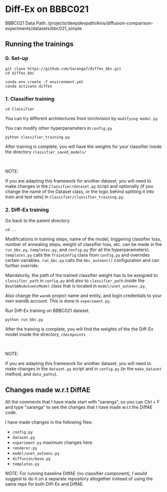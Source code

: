 # Diff-Ex on BBBC021

BBBC021 Data Path: /projects/deepdevpath/Anis/diffusion-comparison-experiments/datasets/bbc021_simple

## Running the trainings

### 0. Set-up

```
git clone https://github.com/Saranga7/diffex_bbc.git
cd diffex_bbc

conda env create -f environment.yml
conda activate diffex
```

### 1. Classifier training

```
cd Classifier
```

You can try different architectures from torchvision by `modifying model.py`

You can modify other hyperparameters in `config.py`

```
python classifier_training.py
```

After training is complete, you will have the weights for your classifier inside the directory `classifier_saved_models/`

<br>

NOTE:

If you are adapting this framework for another dataset, you will need to make changes in the `Classifier/dataset.py` script and optionally (if you change the name of the Dataset class, or the logic behind splitting it into train and test sets) in `Classifier/classifier_training.py`. 



### 2. Diff-Ex training

Go back to the parent directory

```
cd ..
```

Modifications in training steps, name of the model, triggering classifier loss, number of annealing steps, weight of classifier loss, etc. can be made in the `run_bbc.py`, `templates.py`, and `config.py` (for all the hyperparameters). `templates.py` calls the `TrainConfig` class from `config.py` and overrides certain variables. `run_bbc.py` calls the `bbc_autoenc()` configuration and can further override.


Mandatorily, the path of the trained classifier weight has to be assigned to `classifier_path` in `config.py` and also to `classifier_path` inside the `BeatGANsAutoencModel` class that is located in `model/unet_autoenc.py`.

Also change the `wandb` project name and entity, and login credentials to your own wandb account. This is done in `experiment.py`.


Run Diff-Ex training on BBBC021 dataset.

```
python run_bbc.py
```


After the training is complete, you will find the weights of the the Diff-Ex model inside the directory, `checkpoints`

<br>

NOTE:

If you are adapting this framework for another dataset, you will need to make changes in the `dataset.py` script and in `config.py` (in the `make_dataset` method, and `data_paths`). 



## Changes made w.r.t DiffAE

All the comments that I have made start with "saranga", so you can Ctrl + F and type "saranga" to see the changes that I have made w.r.t the DiffAE code.

I have made changes in the following files:

- `config.py`
- `dataset.py`
- `experiment.py` maximum changes here
- `renderer.py`
- `model/unet_autoenc.py`
- `diffusion/base.py`
- `templates.py`

NOTE: For running baseline DiffAE (no classifier component), I would suggest to do it on a separate repository altogether instead of using the same repo for both Diff-Ex and DiffAE.





















